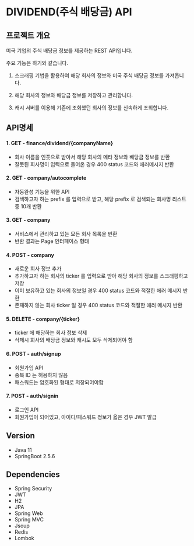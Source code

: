 # DIVIDEND(주식 배당금) API


## 프로젝트 개요


미국 기업의 주식 배당금 정보를 제공하는 REST API입니다.

주요 기능은 하기와 같습니다.

1. 스크래핑 기법을 활용하여 해당 회사의 정보와 미국 주식 배당금 정보를 가져옵니다.

2. 해당 회사의 정보와 배당금 정보를 저장하고 관리합니다.

3. 캐시 서버를 이용해 기존에 조회했던 회사의 정보를 신속하게 조회합니다.

## API명세

#### 1. GET - finance/dividend/{companyName}

- 회사 이름을 인풋으로 받아서 해당 회사의 메타 정보와 배당금 정보를 반환
- 잘못된 회사명이 입력으로 들어온 경우 400 status 코드와 에러메시지 반환

#### 2. GET - company/autocomplete

- 자동완성 기능을 위한 API
- 검색하고자 하는 prefix 를 입력으로 받고, 해당 prefix 로 검색되는 회사명 리스트 중 10개 반환

#### 3. GET - company

- 서비스에서 관리하고 있는 모든 회사 목록을 반환
- 반환 결과는 Page 인터페이스 형태

#### 4. POST - company

- 새로운 회사 정보 추가
- 추가하고자 하는 회사의 ticker 를 입력으로 받아 해당 회사의 정보를 스크래핑하고 저장
- 이미 보유하고 있는 회사의 정보일 경우 400 status 코드와 적절한 에러 메시지 반환
- 존재하지 않는 회사 ticker 일 경우 400 status 코드와 적절한 에러 메시지 반환

#### 5. DELETE - company/{ticker}

- ticker 에 해당하는 회사 정보 삭제
- 삭제시 회사의 배당금 정보와 캐시도 모두 삭제되어야 함

#### 6. POST - auth/signup

- 회원가입 API
- 중복 ID 는 허용하지 않음
- 패스워드는 암호화된 형태로 저장되어야함

#### 7. POST - auth/signin

- 로그인 API
- 회원가입이 되어있고, 아이디/패스워드 정보가 옳은 경우 JWT 발급

## Version

- Java 11
- SpringBoot 2.5.6

## Dependencies

- Spring Security
- JWT
- H2
- JPA
- Spring Web
- Spring MVC
- Jsoup
- Redis
- Lombok
